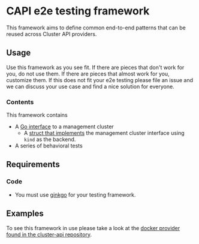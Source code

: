 # CAPI e2e testing framework

This framework aims to define common end-to-end patterns that can be reused across Cluster API providers.

## Usage

Use this framework as you see fit. If there are pieces that don't work for you, do not use them. If there are pieces
that almost work for you, customize them. If this does not fit your e2e testing please file an issue and we can discuss
your use case and find a nice solution for everyone.

### Contents

This framework contains

* A [Go interface][mgmt] to a management cluster
    * A [struct that implements][impl] the management cluster interface using `kind` as the backend.
* A series of behavioral tests

[mgmt]: ./interfaces.go
[impl]: ./management/kind/mgmt.go

## Requirements

### Code

* You must use [ginkgo][ginkgo] for your testing framework.

[ginkgo]: https://onsi.github.io/ginkgo/

## Examples

To see this framework in use please take a look at the [docker provider found in the cluster-api repository][capd].

[capd]: https://github.com/kubernetes-sigs/cluster-api/tree/master/test/infrastructure/docker
